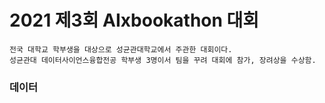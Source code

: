 # 2021 제3회 AIxbookathon 대회

    전국 대학교 학부생을 대상으로 성균관대학교에서 주관한 대회이다.
    성균관대 데이터사이언스융합전공 학부생 3명이서 팀을 꾸려 대회에 참가, 장려상을 수상함.

### 데이터

